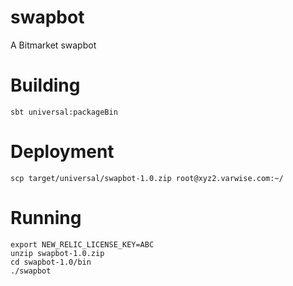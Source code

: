 # swapbot

A Bitmarket swapbot

# Building

```
sbt universal:packageBin
```

# Deployment

```
scp target/universal/swapbot-1.0.zip root@xyz2.varwise.com:~/
```

# Running

```
export NEW_RELIC_LICENSE_KEY=ABC
unzip swapbot-1.0.zip 
cd swapbot-1.0/bin
./swapbot 
```